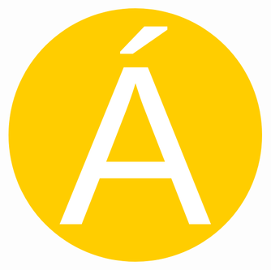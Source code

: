 <div style="width: 500px; height: 500px; background-color: #ffcd00; color: white; border-radius: 50%; text-align: center; ">
<span style="color: white ;font-size: 450px; padding-top: -200px; line-height: 1.2; font-family:  Arial">
	Á
</span>	
</div>